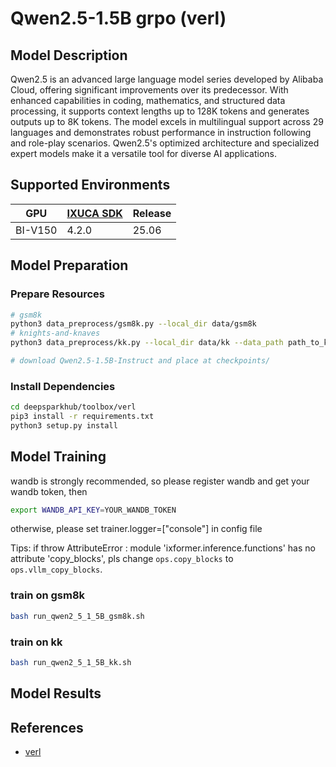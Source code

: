 # Qwen2.5-1.5B grpo (verl)

## Model Description

Qwen2.5 is an advanced large language model series developed by Alibaba Cloud, offering significant improvements over
its predecessor. With enhanced capabilities in coding, mathematics, and structured data processing, it supports context
lengths up to 128K tokens and generates outputs up to 8K tokens. The model excels in multilingual support across 29
languages and demonstrates robust performance in instruction following and role-play scenarios. Qwen2.5's optimized
architecture and specialized expert models make it a versatile tool for diverse AI applications.

## Supported Environments

| GPU    | [IXUCA SDK](https://gitee.com/deep-spark/deepspark#%E5%A4%A9%E6%95%B0%E6%99%BA%E7%AE%97%E8%BD%AF%E4%BB%B6%E6%A0%88-ixuca) | Release |
|--------|-----------|---------|
| BI-V150 | 4.2.0     |  25.06  |

## Model Preparation

### Prepare Resources

```bash
# gsm8k
python3 data_preprocess/gsm8k.py --local_dir data/gsm8k
# knights-and-knaves
python3 data_preprocess/kk.py --local_dir data/kk --data_path path_to_kk/train/people3_num1000.jsonl  # please download knights-and-knaves dataset on huggingface

# download Qwen2.5-1.5B-Instruct and place at checkpoints/
```

### Install Dependencies
```bash
cd deepsparkhub/toolbox/verl
pip3 install -r requirements.txt
python3 setup.py install
```

## Model Training

wandb is strongly recommended, so please register wandb and get your wandb token, then
```bash
export WANDB_API_KEY=YOUR_WANDB_TOKEN
```
otherwise, please set trainer.logger=["console"] in config file

Tips: if throw AttributeError : module 'ixformer.inference.functions' has no attribute 'copy_blocks', pls change `ops.copy_blocks` to `ops.vllm_copy_blocks`.

### train on gsm8k
```bash
bash run_qwen2_5_1_5B_gsm8k.sh
```
### train on kk
```bash
bash run_qwen2_5_1_5B_kk.sh
```

## Model Results

## References

- [verl](https://github.com/volcengine/verl/tree/0dc8e8596b11416cddf457a02adf7009f1a10265)

